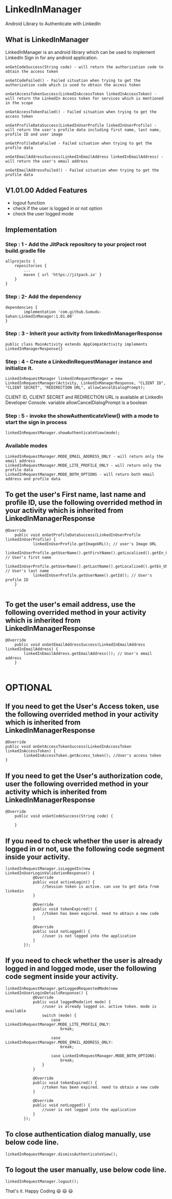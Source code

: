 # LinkedInManager
Android Library to Authenticate with LinkedIn

## What is LinkedInManager
LinkedInManager is an android library which can be used to implement LinkedIn Sign in for any android application.

```
onGetCodeSuccess(String code) - will return the authorization code to obtain the access token

onGetCodeFailed() - Failed situation when trying to get the authorization code which is used to obtain the access token

onGetAccessTokenSuccess(LinkedInAccessToken linkedInAccessToken) - will return the LinkedIn Access token for services which is mentioned in the scope
  
onGetAccessTokenFailed() - Failed situation when trying to get the access token

onGetProfileDataSuccess(LinkedInUserProfile linkedInUserProfile) - will return the user's profile data including first name, last name, profile ID and user image
  
onGetProfileDataFailed - Failed situation when trying to get the profile data

onGetEmailAddressSuccess(LinkedInEmailAddress linkedInEmailAddress) - will return the user's email address

onGetEmailAddressFailed() - Failed situation when trying to get the profile data
```

## V1.01.00 Added Features
* logout function
* check if the user is logged in or not option
* check the user logged mode


## Implementation

### Step : 1 - Add the JitPack repository to your project root build.gradle file
```
allprojects {
	repositories {
		...
		maven { url 'https://jitpack.io' }
	}
}
```

### Step : 2- Add the dependency
```
dependencies {
        implementation 'com.github.Sumudu-Sahan:LinkedInManager:1.01.00'
}
```

### Step : 3 - Inherit your activity from linkedInManagerResponse
```
public class MainActivity extends AppCompatActivity implements LinkedInManagerResponse{}
```

### Step : 4 - Create a LinkedInRequestManager instance and initialize it.
```
LinkedInRequestManager linkedInRequestManager = new LinkedInRequestManager(Activity, LinkedInManagerResponse, "CLIENT ID", "CLIENT SECRET", "REDIRECTION URL", allowCancelDialogPrompt);
```

CLIENT ID, CLIENT SECRET and REDIRECTION URL is available at LinkedIn Developer Console. variable allowCancelDialogPrompt is a boolean

### Step : 5 - invoke the showAuthenticateView() with a mode to start the sign in process
```
linkedInRequestManager.showAuthenticateView(mode);
```

### Available modes
```
LinkedInRequestManager.MODE_EMAIL_ADDRESS_ONLY - will return only the email address
LinkedInRequestManager.MODE_LITE_PROFILE_ONLY - will return only the profile data
LinkedInRequestManager.MODE_BOTH_OPTIONS - will return both email address and profile data
```

## To get the user's First name, last name and profile ID, use the following overrided method in your activity which is inherited from LinkedInManagerResponse
```
@Override
    public void onGetProfileDataSuccess(LinkedInUserProfile linkedInUserProfile) {
            linkedInUserProfile.getImageURL(); // user's Image URL
            linkedInUserProfile.getUserName().getFirstName().getLocalized().getEn_US(); // User's first name
            linkedInUserProfile.getUserName().getLastName().getLocalized().getEn_US(); // User's last name
            linkedInUserProfile.getUserName().getId(); // User's profile ID
    }
    
```
## To get the user's email address, use the following overrided method in your activity which is inherited from LinkedInManagerResponse
```
@Override
    public void onGetEmailAddressSuccess(LinkedInEmailAddress linkedInEmailAddress) {
        linkedInEmailAddress.getEmailAddress()); // User's email address
    }
		
```
# OPTIONAL 
## If you need to get the User's Access token, use the following overrided method in your activity which is inherited from LinkedInManagerResponse
```
@Override
public void onGetAccessTokenSuccess(LinkedInAccessToken linkedInAccessToken) {
        linkedInAccessToken.getAccess_token(); //User's access token
}
```

## If you need to get the User's authorization code, user the following overrided method in your activity which is inherited from LinkedInManagerResponse
```
@Override
    public void onGetCodeSuccess(String code) {

    }
```

## If you need to check whether the user is already logged in or not, use the following code segment inside your activity.
```
linkedInRequestManager.isLoggedIn(new LinkedInUserLoginValidationResponse() {
            @Override
            public void activeLogin() {
                //Session token is active. can use to get data from linkedin
            }

            @Override
            public void tokenExpired() {
                //token has been expired. need to obtain a new code
            }

            @Override
            public void notLogged() {
                //user is not logged into the application
            }
        });
```

## If you need to check whether the user is already logged in and logged mode, user the following code segment inside your activity.
```
linkedInRequestManager.getLoggedRequestedMode(new LinkedInUserLoginDetailsResponse() {
            @Override
            public void loggedMode(int mode) {
                //user is already logged in. active token. mode is available
                switch (mode) {
                    case LinkedInRequestManager.MODE_LITE_PROFILE_ONLY:
                        break;

                    case LinkedInRequestManager.MODE_EMAIL_ADDRESS_ONLY:
                        break;

                    case LinkedInRequestManager.MODE_BOTH_OPTIONS:
                        break;
                }
            }

            @Override
            public void tokenExpired() {
                //token has been expired. need to obtain a new code
            }

            @Override
            public void notLogged() {
                //user is not logged into the application
            }
        });
```

## To close authentication dialog manually, use below code line.
```
linkedInRequestManager.dismissAuthenticateView();
```

## To logout the user manually, use below code line.
```
linkedInRequestManager.logout();
```

That's it. 
Happy Coding :smiley: :smiley: :smiley:
